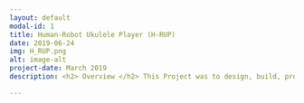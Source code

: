 ```yaml
---
layout: default
modal-id: 1
title: Human-Robot Ukulele Player (H-RUP)
date: 2019-06-24
img: H_RUP.png 
alt: image-alt
project-date: March 2019
description: <h2> Overview </h2> This Project was to design, build, program and eventually play a Human-Robot Ukulele Player or H-RUP! The inspiration for this project came from a love of music, a will to learn the Ukulele and lack of being able to do so, so why not build a robot to help! <br> <br> <div align="center"> <iframe width="630" height="385" src="https://www.youtube-nocookie.com/embed/SKRP2N837I4" frameborder="0" allow="accelerometer; autoplay; encrypted-media; gyroscope; picture-in-picture" allowfullscreen></iframe> </div> <br>This Robot is designed to help someone play a song on a Ukulele without pressing any chords, H-RUP presses the chords for you and has an LED giving you a 3 flash count down and telling you when to strum!<br> <br> <h2> Approach </h2> The basic approach I followed was to develop a 4x4 bank of solenoids to be housed above a small section of the ukkulele neck, placed above a part of the ukulele whereby this bank of solenoids will be able to press a pretty comprehensive combination of notes/chords, enough to be able to play most, if not all songs.<br>These solenoids are controlled using a PIC32MX795F512H microcontroller and a driver circuit. The Ukulele and Solenoid housing were designed and constructed by 3D printing and Laser Cutting. Coding was done C and Python.<br> <br> <h2> Mechanical Design </h2> The mechanical design of this project can be boiled down to 4 main objectives, it had to securely house the Ukulele, it had to place the solenoid bank in the correct position so as to be able to hit the right chords, it had to be stable and it had to be able to handle any heat dissapation from the solenoids. The final result of these objectives can be seen in both ".stl" format and in real life below<span>&#58;</span> <p align="center"> <script src="https://embed.github.com/view/3d/LeTo37/Ukulele_Player/master/Mechanical_Designs/Full_Assembly.stl"></script> </p> <p align="center"> <img src="img/portfolio/MechFullAssembly.png" height="50%" width="50%"> </p> The design can be further broken down into <b>3D printed parts</b> and <b>Laser Cut Parts.</b> <br>The 3D printed parts were responsible for housing the Ukulele as well as providing stability to the design. As such a wide based structure shaped around the Ukulele was designed. This design is shown the stl file below<span>&#58;</span><p align="center"> <script src="https://embed.github.com/view/3d/LeTo37/Ukulele_Player/master/Mechanical_Designs/3D_Prints/Base_and_Uke_Housing.stl"></script> </p> <br> The laser cut parts were responsible for housing the solenoids above the right part of the Ukulele such that they are able to press chords. Three layers were designed such that the solenoids would be compressed from the bottom and top as well as aligned in the middle. This three layer design was chosen so that the solenoids can receive airflow to prevent overheating. Each layer fits around the threadbars as can be seen in the full assembly above and the layers are seperated by nuts on the threadbars. The three layers shown from left to right are a birds eye view of the top, middle and bottom layer respectively.<p align="center"><img src="img/portfolio/TopLayer.png" width="200" /><img src="img/portfolio/MiddleLayer.png" width="200" /> <img src="img/portfolio/BottomLayer.png" width="200" /></p> <br> <br> <h2> Electronics </h2><p align="center"><img src="img/portfolio/Electronics.png" height ='300' width="250" /></p><br> <br> <h3> MicroController </h3> The microcontroller being used to control this project is the PIC32MX795F512H with use of the <a href=http://hades.mech.northwestern.edu/index.php/NU32 target="_blank">NU32</a> breakout board.<br> <br> <h3> Circuitry </h3> The circuitry that is used to drive each solenoid consists of a Digital I/O pin from the microcontroller going through a 1 kilo Ohm resistor to the base of an NPN Darlington transistor. The collector of which is connected to a 7.5V power supply (32W, 4.32A AC/DC wall adapter) through a parallel combination of the solenoid being activated and a flyback diode. The emmitter of the transistor is connected to ground. The datasheets for the components used can be found <a href=https://github.com/LeTo37/Ukulele_Player/tree/master/Docs target="_blank">here.</a><br> A simple connection from the PIC32 Digital I/O to an LED with a 330 Ohm pulldown resistor. This LED is used as the Start and Strum Light to indicate to the user when to strum. <br> Both circuit designs shown below, from left to right is the solenoid driver and LED circuit<span>&#58;</span> <br> <p align="center"> <img src="img/portfolio/SolenoidDriver.png" width="200" /> <img src="img/portfolio/LED.png" width="200" /></p> <br> <br> <h2> Code </h2> The <a href=https://github.com/LeTo37/Ukulele_Player/tree/master/Code target="_blank">Code</a> for this project was split into microcontroller code - done in C - and user code - done in Python. <br>The purpose of the <b>Microcontroller Code</b> is to read a song sent into the microcontroller by the user code and convert that into digital highs or lows such that the solenoids actuate at the correct time. This allows the H-RUP to press chords on the Ukulele in the correct sequence and timing, producing a song.<br>The <b>User Code</b> is a python executable called <b>Ukelele Jukebox</b>, it gives the user a choice, the user can either write their own song to be played with H-RUP or the user can choose from a list of preset songs and play that.<br> <br> <h2> Future Work </h2>Further work on this project could include<span>&#58;<br><br><ul><li>Redesigning the mechanical structure a bit to make it smaller, perhaps small enough to be able to hold it like a normal Ukulele. </li><li> The design and printing of a dedicated PCB for the H-RUP as opposed to leaving everything on a breadboard.</li><li>Adding a scoring system, that listens to the user's strumming and compares it to the timing of the Strum LED. </li><li>Adding more songs to the repertoire</li> </ul> <br> <br> <h2>Further Reading </h2><br>For more detailed descriptions of how this all came together, please visit the project's Github repository found <a href=https://github.com/LeTo37/Ukulele_Player target="_blank">here.</a><br> <p align="center"><img src="img/portfolio/H_RUP_All.png" /></p>

---
```

